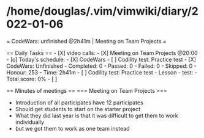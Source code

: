 # /home/douglas/.vim/vimwiki/diary/2022-01-06

= CodeWars: unfinished @2h41m | Meeting on Team Projects =

== Daily Tasks ==
    - [X] video calls:
		- [X] Meeting on Team Projects @20:00
    - [o] Today's schedule:
        - [X] CodeWars
		- [ ] Codility test: Practice test
	- [X] CodeWars: Unfinished
		- Completed: 0
		- Passed: 0
		- Failed: 0
		- Skipped: 0
		- Honour: 253
		- Time: 2h41m
	- [ ] Codility test: Practice test
		- Lesson 
		- test:
		- Total score: 0%
	- [ ] 

== Minutes of meetings ==
=== Meeting on Team Projects ===
- Introduction of all participates have 12 participates
- Should get students to start on the starter project
- What they did last year is that it was difficult to get them to work individually
- but we got them to work as one team instead
